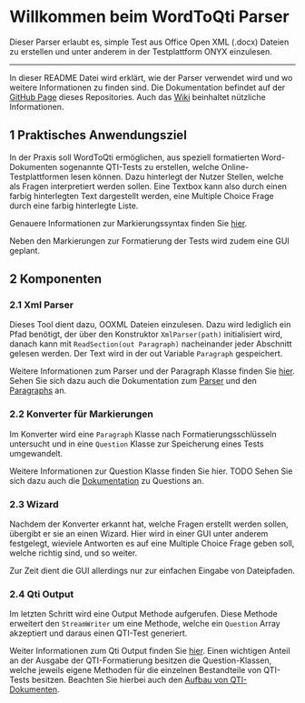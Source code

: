 
# Willkommen beim WordToQti Parser
Dieser Parser erlaubt es, simple Test aus Office Open XML (.docx) Dateien zu erstellen und unter anderem in der Testplattform ONYX einzulesen.
***
In dieser README Datei wird erklärt, wie der Parser verwendet wird und wo weitere Informationen zu finden sind.
Die Dokumentation befindet auf der [GitHub Page](https://gelbeforelle.github.io/SWE-SS21/) dieses Repositories.
Auch das [Wiki](https://github.com/gelbeforelle/SWE-SS21/wiki) beinhaltet nützliche Informationen.

## 1 Praktisches Anwendungsziel

In der Praxis soll WordToQti ermöglichen, aus speziell formatierten Word-Dokumenten sogenannte QTI-Tests zu erstellen, welche Online-Testplattformen lesen können.
Dazu hinterlegt der Nutzer Stellen, welche als Fragen interpretiert werden sollen.
Eine Textbox kann also durch einen farbig hinterlegten Text dargestellt werden, eine Multiple Choice Frage durch eine farbig hinterlegte Liste.

Genauere Informationen zur Markierungssyntax finden Sie [hier](https://github.com/gelbeforelle/SWE-SS21/wiki/Festlegung-von-Markierungsstandards).

Neben den Markierungen zur Formatierung der Tests wird zudem eine GUI geplant.

## 2 Komponenten
### 2.1 Xml Parser
Dieses Tool dient dazu, OOXML Dateien einzulesen. Dazu wird lediglich ein Pfad benötigt, der über den Konstruktor `XmlParser(path)` initialisiert wird, danach kann mit `ReadSection(out Paragraph)` nacheinander jeder Abschnitt gelesen werden.
Der Text wird in der out Variable `Paragraph` gespeichert.

Weitere Informationen zum Parser und der Paragraph Klasse finden Sie [hier](https://github.com/gelbeforelle/SWE-SS21/wiki/Xml-Parser).
Sehen Sie sich dazu auch die Dokumentation zum [Parser](https://gelbeforelle.github.io/SWE-SS21/class_xml_parser.html) und den [Paragraphs](https://gelbeforelle.github.io/SWE-SS21/class_paragraph.html) an.

### 2.2 Konverter für Markierungen
Im Konverter wird eine `Paragraph` Klasse nach Formatierungsschlüsseln untersucht und in eine `Question` Klasse zur Speicherung eines Tests umgewandelt.

Weitere Informationen zur Question Klasse finden Sie hier. TODO
Sehen Sie sich dazu auch die [Dokumentation](https://gelbeforelle.github.io/SWE-SS21/class_question.html) zu Questions an. 

### 2.3 Wizard
Nachdem der Konverter erkannt hat, welche Fragen erstellt werden sollen, übergibt er sie an einen Wizard. Hier wird in einer GUI unter anderem festgelegt, wieviele Antworten es auf eine Multiple Choice Frage geben soll, welche richtig sind, und so weiter.

Zur Zeit dient die GUI allerdings nur zur einfachen Eingabe von Dateipfaden.

### 2.4 Qti Output
Im letzten Schritt wird eine Output Methode aufgerufen. Diese Methode erweitert den `StreamWriter` um eine Methode, welche ein `Question` Array akzeptiert und daraus einen QTI-Test generiert.

Weiter Informationen zum Qti Output finden Sie [hier](https://github.com/gelbeforelle/SWE-SS21/wiki/Qti-Output).
Einen wichtigen Anteil an der Ausgabe der QTI-Formatierung besitzen die Question-Klassen, welche jeweils eigene Methoden für die einzelnen Bestandteile von QTI-Tests besitzen.
Beachten Sie hierbei auch den [Aufbau von QTI-Dokumenten](https://github.com/gelbeforelle/SWE-SS21/wiki/Struktur-der-Tests-auf-OPAL).


